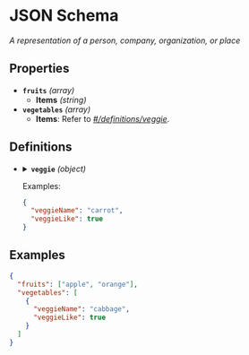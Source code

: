 # JSON Schema

_A representation of a person, company, organization, or place_

## Properties

- <a id="properties/fruits"></a>**`fruits`** _(array)_
  - <a id="properties/fruits/items"></a>**Items** _(string)_
- <a id="properties/vegetables"></a>**`vegetables`** _(array)_
  - <a id="properties/vegetables/items"></a>**Items**: Refer to _[#/definitions/veggie](#definitions/veggie)_.

## Definitions

- <details markdown="1"><summary><a id="definitions/veggie"></a><strong><code>veggie</code></strong> <em>(object)</em></summary>

  - <a id="definitions/veggie/properties/veggieName"></a>**`veggieName`** _(string, required)_: The name of the vegetable.
  - <a id="definitions/veggie/properties/veggieLike"></a>**`veggieLike`** _(boolean, required)_: Do I like this vegetable?

  </details>

  Examples:

  ```json
  {
    "veggieName": "carrot",
    "veggieLike": true
  }
  ```

## Examples

```json
{
  "fruits": ["apple", "orange"],
  "vegetables": [
    {
      "veggieName": "cabbage",
      "veggieLike": true
    }
  ]
}
```
